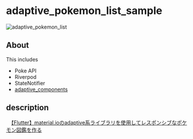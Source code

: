 # adaptive_pokemon_list_sample

![adaptive_pokemon_list](https://user-images.githubusercontent.com/26202314/136437704-a801771e-088f-4b23-af97-520d4b664fa1.gif)

## About

This includes

- Poke API
- Riverpod
- StateNotifier
- [adaptive_components](https://pub.dev/packages/adaptive_components)

## description
　[【Flutter】material.ioのadaptive系ライブラリを使用してレスポンシブなポケモン図鑑を作る](https://qiita.com/alpha2048/items/fd6d829a23ddd171065d)
